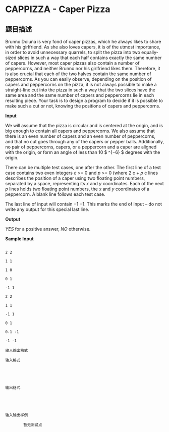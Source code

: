 # CAPPIZZA - Caper Pizza

## 题目描述

Brunno Doiuna is very fond of caper pizzas, which he always likes to share with his girlfriend. As she also loves capers, it is of the utmost importance, in order to avoid unnecessary quarrels, to split the pizza into two equally-sized slices in such a way that each half contains exactly the same number of capers. However, most caper pizzas also contain a number of peppercorns, and neither Brunno nor his girlfriend likes them. Therefore, it is also crucial that each of the two halves contain the same number of peppercorns. As you can easily observe, depending on the position of capers and peppercorns on the pizza, it is not always possible to make a straight-line cut into the pizza in such a way that the two slices have the same area and the same number of capers and peppercorns lie in each resulting piece. Your task is to design a program to decide if it is possible to make such a cut or not, knowing the positions of capers and peppercorns.

**Input**

We will assume that the pizza is circular and is centered at the origin, and is big enough to contain all capers and peppercorns. We also assume that there is an even number of capers and an even number of peppercorns, and that no cut goes through any of the capers or pepper balls. Additionally, no pair of peppercorns, capers, or a peppercorn and a caper are aligned with the origin, or form an angle of less than 10 $ ^{&minus;6} $ degrees with the origin.

There can be multiple test cases, one after the other. The first line of a test case contains two even integers _c_ >= 0 and _p_ >= 0 (where 2 c + _p_ c lines describes the position of a caper using two floating point numbers, separated by a space, representing its _x_ and _y_ coordinates. Each of the next _p_ lines holds two floating point numbers, the _x_ and _y_ coordinates of a peppercorn. A blank line follows each test case.

The last line of input will contain −1 −1. This marks the end of input – do not write any output for this special last line.

**Output**

_YES_ for a positive answer, _NO_ otherwise.

**Sample Input**

```

2 2

1 1

1 0

0 1

-1 1

2 2

1 1

-1 1

0 1

0.1 -1

-1 -1

```

    输入输出格式

    输入格式

    

    

    输出格式

    

    

    输入输出样例

            暂无测试点

    

    

    

<!--  -->


